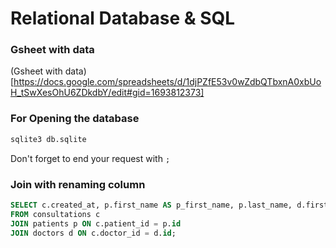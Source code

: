 # Relational Database & SQL

### Gsheet with data

(Gsheet with data)[https://docs.google.com/spreadsheets/d/1djPZfE53v0wZdbQTbxnA0xbUoH_tSwXesOhU6ZDkdbY/edit#gid=1693812373]

### For Opening the database

```sh
sqlite3 db.sqlite
```

Don't forget to end your request with `;`

### Join with renaming column

```sql
SELECT c.created_at, p.first_name AS p_first_name, p.last_name, d.first_name, d.last_name
FROM consultations c
JOIN patients p ON c.patient_id = p.id
JOIN doctors d ON c.doctor_id = d.id;
```
